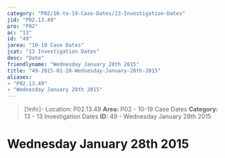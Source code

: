```yaml
---
category: "P02/10-to-19-Case-Dates/13-Investigation-Dates"
jid: "P02.13.49"
pro: "P02"
ac: "13"
id: "49"
jarea: "10-19 Case Dates"
jcat: "13 Investigation Dates"
desc: "Date"
friendlyname: "Wednesday January 28th 2015"
title: "49-2015-01-28-Wednesday-January-28th-2015"
aliases: 
- "P02.13.49"
- "Wednesday January 28th 2015"
---
```

>[!info]- Location: P02.13.49
>**Area:** P02 - 10-19 Case Dates
>**Category:** 13 - 13 Investigation Dates
>**ID:** 49 - Wednesday January 28th 2015

# Wednesday January 28th 2015
